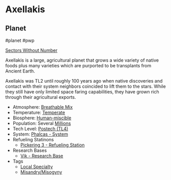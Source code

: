 # Axellakis
## Planet

#planet #pwp 

[Sectors Without Number](https://sectorswithoutnumber.com/sector/bfDcBzTtgpeyLUfwzjio/planet/BwzDzbzTBrzzdreFEHBk)

Axellakis is a large, agricultural planet that grows a wide variety of native foods plus many varieties which are purported to be transplants from Ancient Earth.

Axellakis was TL2 until roughly 100 years ago when native discoveries and contact with their system neighbors coincided to lift them to the stars. While they still have only limited space faring capabilities, they have grown rich through their agricultural exports.

- Atmosphere: [Breathable Mix](STARS%20WITHOUT%20NUMBER,%20FREE%20EDITION%20-%20obsidian.md#^atmosphere-breathable-mix)
- Temperature: [Temperate](STARS%20WITHOUT%20NUMBER,%20FREE%20EDITION%20-%20obsidian.md#^climate-temperate)
- Biosphere: [Human-miscible](STARS%20WITHOUT%20NUMBER,%20FREE%20EDITION%20-%20obsidian.md#^biosphere-human-miscible)
- Population: Several [Millions](STARS%20WITHOUT%20NUMBER,%20FREE%20EDITION%20-%20obsidian.md#^population-size-millions)
- Tech Level: [Postech (TL4)](STARS%20WITHOUT%20NUMBER,%20FREE%20EDITION%20-%20obsidian.md#^planetary-tech-level-4)
- System: [Phalcas - System](Phalcas%20-%20System.md)
- Refueling Statinons
   - [Pickering 3 - Refueling Station](Pickering%203%20-%20Refueling%20Station.md)
- Research Bases
	- [Vik - Research Base](Vik%20-%20Research%20Base.md)
- Tags
   - [Local Specialty](STARS%20WITHOUT%20NUMBER,%20FREE%20EDITION%20-%20obsidian.md#Local%20Specialty)
   - [Misandry/Misogyny](STARS%20WITHOUT%20NUMBER,%20FREE%20EDITION%20-%20obsidian.md#Misandry/Misogyny)

